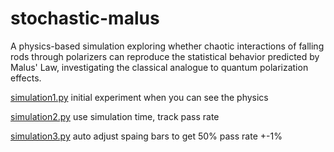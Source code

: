 # stochastic-malus
 A physics-based simulation exploring whether chaotic interactions of falling rods through polarizers can reproduce the statistical behavior predicted by Malus' Law, investigating the classical analogue to quantum polarization effects.

[simulation1.py](simulation1.py) initial experiment when you can see the physics

[simulation2.py](simulation2.py) use simulation time, track pass rate

[simulation3.py](simulation3.py) auto adjust spaing bars to get 50% pass rate +-1%